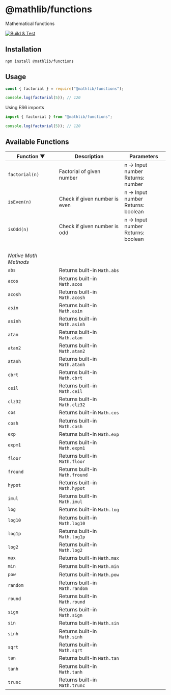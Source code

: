 # @mathlib/functions
Mathematical functions

[![Build & Test](https://github.com/mathlib-js/functions/actions/workflows/node.js.yml/badge.svg)](https://github.com/mathlib-js/functions/actions/workflows/node.js.yml)

## Installation
```
npm install @mathlib/functions
```

## Usage
```javascript
const { factorial } = require("@mathlib/functions");

console.log(factorial(5)); // 120
```

Using ES6 imports
```javascript
import { factorial } from "@mathlib/functions";

console.log(factorial(5)); // 120
```

## Available Functions
| Function ▼ | Description | Parameters |
| --- | --- | --- |
| `factorial(n)` | Factorial of given number | n -> Input number <br> Returns: number |
| `isEven(n)` | Check if given number is even | n -> Input number <br> Returns: boolean |
| `isOdd(n)` | Check if given number is odd | n -> Input number <br> Returns: boolean |
| <br> |
| *Native Math Methods* |
| `abs` | Returns built-in `Math.abs` |
| `acos` | Returns built-in `Math.acos` |
| `acosh` | Returns built-in `Math.acosh` |
| `asin` | Returns built-in `Math.asin` |
| `asinh` | Returns built-in `Math.asinh` |
| `atan` | Returns built-in `Math.atan` |
| `atan2` | Returns built-in `Math.atan2` |
| `atanh` | Returns built-in `Math.atanh` |
| `cbrt` | Returns built-in `Math.cbrt` |
| `ceil` | Returns built-in `Math.ceil` |
| `clz32` | Returns built-in `Math.clz32` |
| `cos` | Returns built-in `Math.cos` |
| `cosh` | Returns built-in `Math.cosh` |
| `exp` | Returns built-in `Math.exp` |
| `expm1` | Returns built-in `Math.expm1` |
| `floor` | Returns built-in `Math.floor` |
| `fround` | Returns built-in `Math.fround` |
| `hypot` | Returns built-in `Math.hypot` |
| `imul` | Returns built-in `Math.imul` |
| `log` | Returns built-in `Math.log` |
| `log10` | Returns built-in `Math.log10` |
| `log1p` | Returns built-in `Math.log1p` |
| `log2` | Returns built-in `Math.log2` |
| `max` | Returns built-in `Math.max` |
| `min` | Returns built-in `Math.min` |
| `pow` | Returns built-in `Math.pow` |
| `random` | Returns built-in `Math.random` |
| `round` | Returns built-in `Math.round` |
| `sign` | Returns built-in `Math.sign` |
| `sin` | Returns built-in `Math.sin` |
| `sinh` | Returns built-in `Math.sinh` |
| `sqrt` | Returns built-in `Math.sqrt` |
| `tan` | Returns built-in `Math.tan` |
| `tanh` | Returns built-in `Math.tanh` |
| `trunc` | Returns built-in `Math.trunc` |
